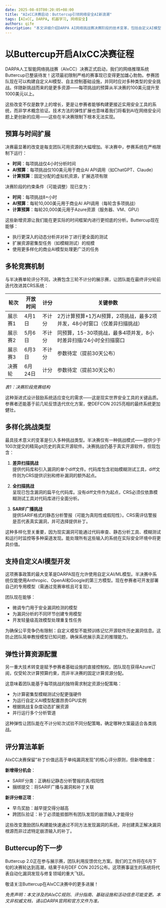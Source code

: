 ```yaml
---
date: 2025-08-03T00:20:05+08:00
title: "AIxCC决赛启动：Buttercup引领网络安全AI新浪潮"
tags: [AIxCC, DARPA, 机器学习, 网络安全]
authors: qife
description: "本文详细介绍DARPA AI网络挑战赛决赛阶段的技术变革，包括自定义AI模型开发、弹性计算资源配置、多类型安全挑战设计等关键技术架构，展现网络安全AI系统Buttercup的实战能力提升。"
---
```


# 以Buttercup开启AIxCC决赛征程

DARPA人工智能网络挑战赛（AIxCC）决赛正式启动，我们的网络推理系统Buttercup已整装待发！这项最初限制严格的赛事现已变得更加雄心勃勃。参赛团队现在可以构建自定义AI模型、自主控制基础设施，并同时应对多种类型的安全挑战。伴随新挑战而来的是更多资源——每项挑战的预算从半决赛的100美元提升至1000美元以上。

这些改变不仅是数字上的增长，更是让参赛者能够构建更接近实用安全工具的系统，而非学术概念验证。技术方法的弹性扩展也意味着我们将看到AI在网络安全问题上更创新的应用——这些在半决赛限制下根本无法实现。

## 预算与时间扩展

决赛最显著的改变是每支团队可用资源的大幅增加。半决赛中，参赛系统在严格限制下运行：
- **时间**：每项挑战仅4小时分析时间
- **AI预算**：每项挑战仅100美元用于商业AI API调用（如ChatGPT、Claude）
- **计算预算**：固定分配的虚拟机资源，扩展选项有限

决赛阶段的约束条件（可能调整）现已变为：
- **时间**：每项挑战8+小时
- **AI预算**：每轮10,000美元用于商业AI API调用（每轮含多项挑战）
- **计算预算**：每轮20,000美元用于Azure资源（服务器、VM、GPU）

这些新增资源让我们能在更实际的时间框架内进行更彻底的分析。Buttercup现在能够：
- 执行更深入的动态分析并对补丁进行更全面的测试
- 扩展资源密集型任务（如模糊测试）的规模
- 使用更多样化的商业AI模型处理更广泛的任务

## 多轮竞赛机制

与半决赛单轮评分不同，决赛包含三轮不计分的展示赛，让团队能在最终评分轮前迭代改进其CRS系统：

| 轮次       | 开放时间 | 计分   | 关键参数                                                                 |
|------------|----------|--------|--------------------------------------------------------------------------|
| 展示赛1    | 4月1日   | 不计分 | 2万计算预算+1万AI预算，2项挑战，最多2项并发，48小时窗口（仅差异扫描挑战） |
| 展示赛2    | 5月6日   | 不计分 | 同预算，15-30项挑战，最多4项并发，8小时差异扫描/24小时全扫描窗口          |
| 展示赛3    | 6月3日   | 不计分 | 参数待定（提前30天公布）                                                  |
| 决赛轮     | 6月24日  | 计分   | 参数待定（提前30天公布）                                                  |

*表1：决赛阶段竞赛结构*

这种渐进式设计鼓励系统适应变化的需求——这是现实世界安全工具的关键品质。参赛者还能基于前几轮反馈迭代优化方案，使DEFCON 2025亮相的最终系统更加健壮。

## 多样化挑战类型

最具技术意义的变革是引入多种挑战类型。半决赛仅有一种挑战模式——提供少于100次提交的精简git历史的真实开源软件。决赛挑战仍基于真实开源软件，但现包含：

1. **差异扫描挑战**  
   提供代码库和引入漏洞的单个diff文件。代码库包含初始模糊测试工具，diff文件则为CRS提供识别和修补漏洞的额外起点。

2. **全扫描挑战**  
   呈现已包含漏洞的扁平化代码库。没有diff文件作为起点，CRS必须仅依靠模糊测试工具对代码库进行全面分析。

3. **SARIF广播挑战**  
   提供SARIF格式的静态分析警报（可能为真阳性或假阳性）。CRS需评估警报是否代表真实漏洞，并可选择提供补丁。

这种多样化至关重要，因为现实漏洞可能通过代码审查、静态分析工具、模糊测试和运行时监控等多种渠道发现。能处理所有这些输入的系统在实际安全环境中将更具价值。

## 支持自定义AI模型开发

这项赛事政策的最大变革是DARPA现在允许使用自定义AI/ML模型。半决赛中系统仅能使用Anthropic、OpenAI和Google的第三方模型。现在参赛者可开发部署自己的专用模型（需通过竞赛审核且可复现）。

团队现在能够：
- 微调专门用于安全漏洞检测的模型
- 为漏洞分析的不同环节创建专用模型
- 开发轻量级高效模型处理重复性任务

为确保公平竞争仍有限制：自定义模型不能预训练记忆开源软件历史漏洞信息。这防止团队简单教授模型已知问题，确保系统展示真正的推理能力。

## 弹性计算资源配置

另一重大技术转变是赋予参赛者基础设施的直接控制权。团队现在获得Azure订阅，仅受轮次计算预算约束，而非半决赛的固定计算资源分配。

这意味着团队能基于每项挑战的独特需求制定资源分配策略：
- 为计算密集型模糊测试分配更强硬件
- 为运行自定义AI模型配置昂贵GPU实例
- 根据挑战复杂度动态扩展资源
- 并行运行多个分析管道

这种弹性让团队能在不计分轮次试验不同分配策略，确定哪种方案最适合各类挑战。

## 评分算法革新

AIxCC决赛保留"补丁价值远高于单纯漏洞发现"的核心评分原则，但新增维度：

**新增得分机会**：
- SARIF分类：正确标记静态分析警报的真/假阳性
- 捆绑提交：将SARIF广播与漏洞和补丁关联

**新评分修正项**：
- 早鸟奖励：越早提交得分越高
- 跨团队验证：补丁必须能抵御所有团队发现的崩溃输入才能得分

这些改变激励团队构建能快速通过不同方法发现漏洞的系统，并创建真正解决漏洞根源而非过滤特定崩溃输入的补丁。

## Buttercup的下一步

Buttercup 2.0正在参与展示赛，团队利用反馈优化方案。我们的工作将在6月下旬的决赛轮达到高潮，结果于8月DEF CON 2025公布。这项赛事诞生的系统将代表自动化漏洞发现与修复领域的重大飞跃。

敬请关注Buttercup在AIxCC决赛中的更多进展！

*免责声明：本文涉及的AIxCC规则、评分指南、基础设施和活动信息可能变更。本文非权威文档，请以DARPA官网和官方文件为准。*